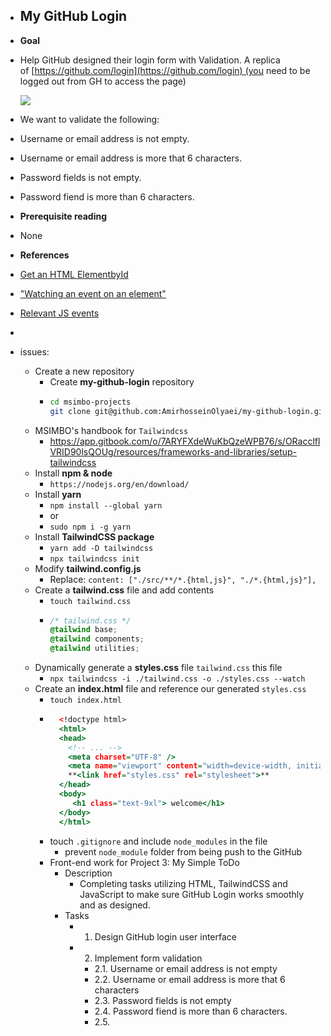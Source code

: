 - ## My GitHub Login
- **Goal**
- Help GitHub designed their login form with Validation. A replica of [https://github.com/login](https://github.com/login) (you need to be logged out from GH to access the page)
  
  ![](https://i.imgur.com/W7JDJip.png)
- We want to validate the following:
- Username or email address is not empty.
- Username or email address is more that 6 characters.
- Password fields is not empty.
- Password fiend is more than 6 characters.
- **Prerequisite reading**
- None
- **References**
- [Get an HTML ElementbyId](https://developer.mozilla.org/en-US/docs/Web/API/Document/getElementById)
- ["Watching an event on an element"](https://www.w3schools.com/jsref/met_element_addeventlistener.asp)
- [Relevant JS events](https://data-flair.training/blogs/javascript-event-types/)
-
- issues:
	- Create a new repository
		- Create **my-github-login** repository
		- ```bash
		  cd msimbo-projects
		  git clone git@github.com:AmirhosseinOlyaei/my-github-login.git
		  ```
	- MSIMBO's handbook for `Tailwindcss`
		- https://app.gitbook.com/o/7ARYFXdeWuKbQzeWPB76/s/ORacclflVRID90lsQOUg/resources/frameworks-and-libraries/setup-tailwindcss
	- Install **npm & node**
		- `https://nodejs.org/en/download/`
	- Install **yarn**
		- `npm install --global yarn`
		- or
		- `sudo npm i -g yarn`
	- Install **TailwindCSS package**
		- `yarn add -D tailwindcss`
		- `npx tailwindcss init`
	- Modify **tailwind.config.js**
		- Replace: `content: ["./src/**/*.{html,js}", "./*.{html,js}"],`
	- Create a **tailwind.css** file and add contents
		- `touch tailwind.css`
		- ```tailwind.css
		  /* tailwind.css */
		  @tailwind base;
		  @tailwind components;
		  @tailwind utilities;
		  ```
	- Dynamically generate a **styles.css** file `tailwind.css` this file
		- `npx tailwindcss -i ./tailwind.css -o ./styles.css --watch`
	- Create an **index.html** file and reference our generated `styles.css`
		- `touch index.html`
		- ```index.html
		  	<!doctype html>
		  	<html>
		  	<head>
		  	  <!-- ... -->
		  	  <meta charset="UTF-8" />
		  	  <meta name="viewport" content="width=device-width, initial-scale=1.0" />
		  	  **<link href="styles.css" rel="stylesheet">**
		  	</head>
		  	<body>
		  	   <h1 class="text-9xl"> welcome</h1>
		  	</body>
		  	</html>
		  ```
		- touch `.gitignore` and include `node_modules` in the file
			- prevent `node_module` folder from being push to the GitHub
		- Front-end work for Project 3: My Simple ToDo
			- Description
				- Completing tasks utilizing HTML, TailwindCSS and JavaScript to make sure GitHub Login works smoothly and as designed.
			- Tasks
				- 1. Design GitHub login user interface
				- 2. Implement form validation
					- 2.1. Username or email address is not empty
					- 2.2. Username or email address is more that 6 characters
					- 2.3. Password fields is not empty
					- 2.4. Password fiend is more than 6 characters.
					- 2.5.